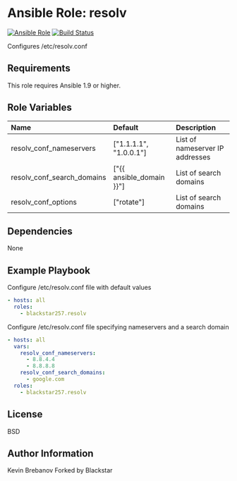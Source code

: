 # Ansible Role: resolv

[![Ansible Role](https://img.shields.io/badge/role-blackstar257.resolv-blue.svg)](https://galaxy.ansible.com/blackstar257/resolv/)
[![Build Status](https://travis-ci.com/blackstar257/ansible-resolv.svg?branch=master)](https://travis-ci.com/blackstar257/ansible-resolv)

Configures /etc/resolv.conf

## Requirements

This role requires Ansible 1.9 or higher.

## Role Variables

| Name                       | Default                  | Description                     |
| :------------------------- | :----------------------- | :------------------------------ |
| resolv_conf_nameservers    | ["1.1.1.1", "1.0.0.1"]   | List of nameserver IP addresses |
| resolv_conf_search_domains | ["{{ ansible_domain }}"] | List of search domains          |
| resolv_conf_options        | ["rotate"]               | List of search domains          |

## Dependencies

None

## Example Playbook

Configure /etc/resolv.conf file with default values

```yaml
- hosts: all
  roles:
    - blackstar257.resolv
```

Configure /etc/resolv.conf file specifying nameservers and a search domain

```yaml
- hosts: all
  vars:
    resolv_conf_nameservers:
      - 8.8.4.4
      - 8.8.8.8
    resolv_conf_search_domains:
      - google.com
  roles:
    - blackstar257.resolv
```

## License

BSD

## Author Information

Kevin Brebanov
Forked by Blackstar
